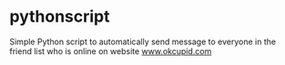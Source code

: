 # pythonscript
Simple Python script to automatically send message to everyone in the friend list who is online on website www.okcupid.com
